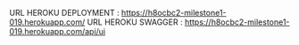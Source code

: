 URL HEROKU DEPLOYMENT : https://h8ocbc2-milestone1-019.herokuapp.com/
URL HEROKU SWAGGER : https://h8ocbc2-milestone1-019.herokuapp.com/api/ui